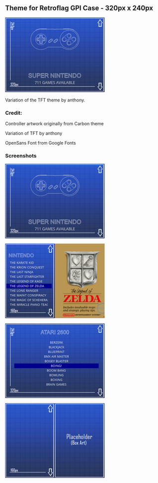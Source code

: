 <h2>Theme for Retroflag GPI Case - 320px x 240px </h2>

![Screenshot1](/screenshots/architect-main.png)

Variation of the TFT theme by anthony. 

<h3>Credit: </h3>

Controller artwork originally from Carbon theme

Variation of TFT by anthony

OpenSans Font from Google Fonts

<h3>Screenshots</h3>

![Screenshot1](/screenshots/architect-main.png)

![Screenshot2](/screenshots/architect-detail-list.png)

![Screenshot3](/screenshots/architect-basic-list.png)

![Screenshot4](/screenshots/background-grid.png)
